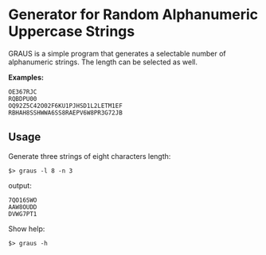 # Generator for Random Alphanumeric Uppercase Strings

GRAUS is a simple program that generates a selectable number of alphanumeric
strings. The length can be selected as well.

**Examples:**

```text
OE367RJC
RQBDPU00
OQ92Z5C42O02F6KU1PJHSD1L2LETM1EF
RBHAH8SSHWWA6SS8RAEPV6W8PR3G72JB
```

## Usage

Generate three strings of eight characters length:

```console
$> graus -l 8 -n 3
```

output:

```text
7QO16SWO
AAW8OUDD
DVWG7PT1
```

Show help:

```console
$> graus -h
```
